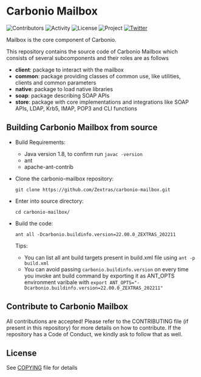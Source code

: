 # Carbonio Mailbox

![Contributors](https://img.shields.io/github/contributors/zextras/carbonio-mailbox "Contributors") ![Activity](https://img.shields.io/github/commit-activity/m/zextras/carbonio-mailbox "Activity") ![License](https://img.shields.io/badge/license-AGPL%203-green
"License") ![Project](https://img.shields.io/badge/project-carbonio-informational
"Project") [![Twitter](https://img.shields.io/twitter/url/https/twitter.com/zextras.svg?style=social&label=Follow%20%40zextras)](https://twitter.com/zextras)

Mailbox is the core component of Carbonio.

This repository contains the source code of Carbonio Mailbox which consists of several subcomponents and their roles are as follows

- **client**: package to interact with the mailbox
- **common**: package providing classes of common use, like utilities, clients and common parameters
- **native**: package to load native libraries
- **soap**: package describing SOAP APIs
- **store**: package with core implementations and integrations like SOAP APIs, LDAP, Krb5, IMAP, POP3 and CLI functions

## Building Carbonio Mailbox from source
- Build Requirements:
	 - Java version 1.8, to confirm run `javac -version`
	 - ant
	 - apache-ant-contrib


- Clone the carbonio-mailbox repository:

    `git clone https://github.com/Zextras/carbonio-mailbox.git`

- Enter into source directory:

    `cd carbonio-mailbox/`

- Build the code:

	`ant all -Dcarbonio.buildinfo.version=22.00.0_ZEXTRAS_202211`

	Tips:
	- You can list all ant build targets present in build.xml file using `ant -p build.xml`
	- You can avoid passing `carbonio.buildinfo.version` on every time you invoke ant build command by exporting it as ANT_OPTS environment varibale with `export ANT_OPTS="-Dcarbonio.buildinfo.version=22.00.0_ZEXTRAS_202211"`


## Contribute to Carbonio Mailbox
All contributions are accepted! Please refer to the CONTRIBUTING file (if present in this repository) for more details on how to contribute. If the repository has a Code of Conduct, we kindly ask to follow that as well.

## License

See [COPYING](COPYING) file for details
